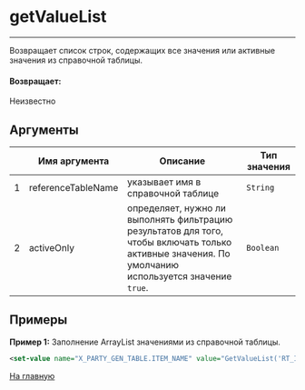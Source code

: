 # getValueList

---

Возвращает список строк, содержащих все значения или активные значения из справочной таблицы.

#### Возвращает:

Неизвестно

## Аргументы

|  | Имя аргумента | Описание | Тип значения |
| --- | --- | --- | --- |
| 1 | referenceTableName | указывает имя в справочной таблице | `String` |
| 2 | activeOnly | определяет, нужно ли выполнять фильтрацию результатов для того, чтобы включать только активные значения. По умолчанию используется значение `true`. | `Boolean` |

## Примеры

**Пример 1:** Заполнение ArrayList значениями из справочной таблицы.
```xml
<set-value name="X_PARTY_GEN_TABLE.ITEM_NAME" value="GetValueList('RT_ITEM_LIST')"/>
```



[На главную](./ecmfunctions/)
